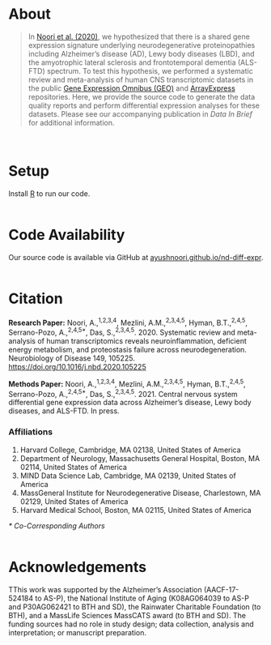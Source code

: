 # About
> In [Noori et al. (2020)](https://doi.org/10.1016/j.nbd.2020.105225), we hypothesized that there is a shared gene expression signature underlying neurodegenerative proteinopathies including Alzheimer’s disease (AD), Lewy body diseases (LBD), and the amyotrophic lateral sclerosis and frontotemporal dementia (ALS-FTD) spectrum. To test this hypothesis, we performed a systematic review and meta-analysis of human CNS transcriptomic datasets in the public [Gene Expression Omnibus (GEO)](https://www.ncbi.nlm.nih.gov/geo/) and [ArrayExpress](https://www.ebi.ac.uk/arrayexpress/) repositories. Here, we provide the source code to generate the data quality reports and perform differential expression analyses for these datasets. Please see our accompanying publication in *Data In Brief* for additional information.

<br>

# Setup
Install [R](https://www.r-project.org/) to run our code.
<br><br>

# Code Availability
Our source code is available via GitHub at [ayushnoori.github.io/nd-diff-expr](https://ayushnoori.github.io/nd-diff-expr/).
<br><br>

# Citation

**Research Paper:** Noori, A.,<sup>1,2,3,4</sup>, Mezlini, A.M.,<sup>2,3,4,5</sup>, Hyman, B.T.,<sup>2,4,5</sup>, Serrano-Pozo, A.,<sup>2,4,5*</sup>, Das, S.,<sup>2,3,4,5</sup>. 2020. Systematic review and meta-analysis of human transcriptomics reveals neuroinflammation, deficient energy metabolism, and proteostasis failure across neurodegeneration. Neurobiology of Disease  149, 105225. https://doi.org/10.1016/j.nbd.2020.105225

**Methods Paper:** Noori, A.,<sup>1,2,3,4</sup>, Mezlini, A.M.,<sup>2,3,4,5</sup>, Hyman, B.T.,<sup>2,4,5</sup>, Serrano-Pozo, A.,<sup>2,4,5*</sup>, Das, S.,<sup>2,3,4,5</sup>. 2021. Central nervous system differential gene expression data across Alzheimer’s disease, Lewy body diseases, and ALS-FTD. In press.

### Affiliations
1.	Harvard College, Cambridge, MA 02138, United States of America
2.	Department of Neurology, Massachusetts General Hospital, Boston, MA 02114, United States of America
3.	MIND Data Science Lab, Cambridge, MA 02139, United States of America
4.	MassGeneral Institute for Neurodegenerative Disease, Charlestown, MA 02129, United States of America
5.	Harvard Medical School, Boston, MA 02115, United States of America

*\* Co-Corresponding Authors*
<br><br>

# Acknowledgements
TThis work was supported by the Alzheimer’s Association (AACF-17-524184 to AS-P), the National Institute of Aging (K08AG064039 to AS-P and P30AG062421 to BTH and SD), the Rainwater Charitable Foundation (to BTH), and a MassLife Sciences MassCATS award (to BTH and SD). The funding sources had no role in study design; data collection, analysis and interpretation; or manuscript preparation.